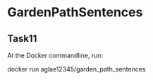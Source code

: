 # GardenPathSentences
## Task11
At the Docker commandline, run:

  docker run aglae12345/garden_path_sentences

